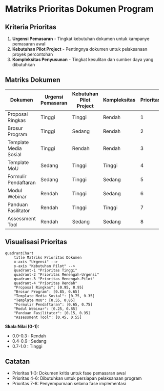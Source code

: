 # Matriks Prioritas Dokumen Program

## Kriteria Prioritas

1. **Urgensi Pemasaran** - Tingkat kebutuhan dokumen untuk kampanye pemasaran awal
2. **Kebutuhan Pilot Project** - Pentingnya dokumen untuk pelaksanaan proyek percontohan
3. **Kompleksitas Penyusunan** - Tingkat kesulitan dan sumber daya yang dibutuhkan

## Matriks Dokumen

| Dokumen | Urgensi Pemasaran | Kebutuhan Pilot Project | Kompleksitas | Prioritas |
|---------|-------------------|-------------------------|--------------|-----------|
| Proposal Ringkas | Tinggi | Tinggi | Rendah | 1 |
| Brosur Program | Tinggi | Sedang | Rendah | 2 |
| Template Media Sosial | Tinggi | Rendah | Rendah | 3 |
| Template MoU | Sedang | Tinggi | Tinggi | 4 |
| Formulir Pendaftaran | Sedang | Tinggi | Sedang | 5 |
| Modul Webinar | Rendah | Tinggi | Sedang | 6 |
| Panduan Fasilitator | Rendah | Tinggi | Tinggi | 7 |
| Assessment Tool | Rendah | Sedang | Sedang | 8 |

## Visualisasi Prioritas

```mermaid
quadrantChart
    title Matriks Prioritas Dokumen
    x-axis "Urgensi" -->
    y-axis "Kebutuhan Pilot" -->
    quadrant-1 "Prioritas Tinggi"
    quadrant-2 "Prioritas Menengah-Urgensi"
    quadrant-3 "Prioritas Menengah-Pilot"
    quadrant-4 "Prioritas Rendah"
    "Proposal Ringkas": [0.95, 0.95]
    "Brosur Program": [0.85, 0.65]
    "Template Media Sosial": [0.75, 0.35]
    "Template MoU": [0.55, 0.85]
    "Formulir Pendaftaran": [0.65, 0.75]
    "Modul Webinar": [0.25, 0.85]
    "Panduan Fasilitator": [0.15, 0.95]
    "Assessment Tool": [0.45, 0.55]
```

**Skala Nilai (0-1):**

- 0.0-0.3 : Rendah
- 0.4-0.6 : Sedang
- 0.7-1.0 : Tinggi

## Catatan

- Prioritas 1-3: Dokumen kritis untuk fase pemasaran awal
- Prioritas 4-6: Dibutuhkan untuk persiapan pelaksanaan program
- Prioritas 7-8: Penyempurnaan selama fase implementasi
